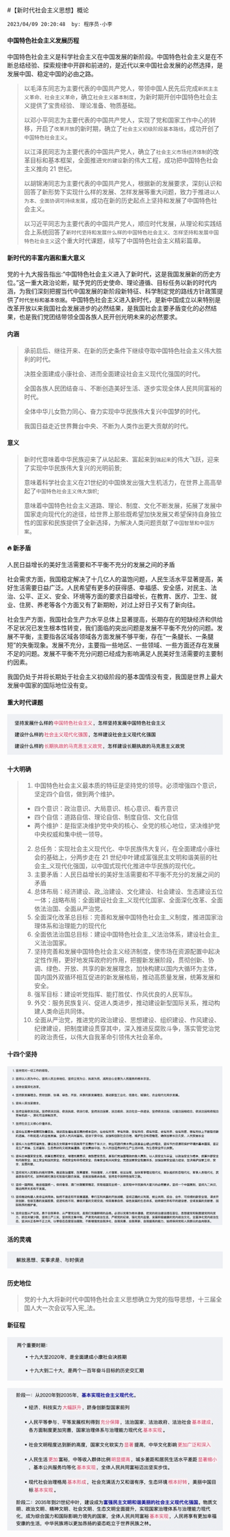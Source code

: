 #【新时代社会主义思想】概论

`2023/04/09 20:20:48  by: 程序员·小李`

#### 中国特色社会主义发展历程

中国特色社会主义是科学社会主义在中国发展的新阶段。中国特色社会主义是在不断总结经验、探索规律中开辟和前进的，是近代以来中国社会发展的必然选择，是发展中国、稳定中国的必由之路。

> 以毛泽东同志为主要代表的中国共产党人，带领中国人民先后完成`新民主主义革命、社会主义革命`，确立`社会主义基本制度`，为新时期开创中国特色社会主义提供了宝贵经验、 理论准备、物质基础。
> 
> 以邓小平同志为主要代表的中国共产党人，实现了党和国家工作中心的转移，开启了`改革开放`的新时期，确立了`社会主义初级阶段基本路线`，成功开创了`中国特色社会主义`。
> 
> 以江泽民同志为主要代表的中国共产党人，确立了`社会主义市场经济体制`的改革目标和基本框架，全面推进`党的建设`新的伟大工程，成功把中国特色社会主义推向 21 世纪。
> 
> 以胡锦涛同志为主要代表的中国共产党人，根据新的发展要求，深刻认识和回答了新形势下实现什么样的发展、怎样发展等重大问题，致力于推进`以人为本、全面协调可持续发展`，成功在新的历史起点上坚持和发展了中国特色社会主义。
> 
> 以习近平同志为主要代表的中国共产党人，顺应时代发展，从理论和实践结合上系统回答了`新时代坚持和发展什么样的中国特色社会主义、怎样坚持和发展中国特色社会主义`这个重大时代课题，续写了中国特色社会主义精彩篇章。
 

#### 新时代的丰富内涵和重大意义

党的十九大报告指出:“中国特色社会主义进入了新时代，这是我国发展新的历史方位。”这一重大政治论断，赋予党的历史使命、理论遵循、目标任务以新的时代内涵，为我们深刻把握当代中国发展的新阶段新特征、科学制定党的路线方针政策提供了`时代坐标和基本依据`。中国特色社会主义进入新时代，是新中国成立以来特别是改革开放以来我国社会发展进步的必然结果，是我国社会主要矛盾变化的必然结果，也是我们党团结带领全国各族人民开创光明未来的必然要求。

#### 内涵

> 承前启后、继往开来、在新的历史条件下继续夺取中国特色社会主义伟大胜利的时代。
> 
> 决胜全面建成小康社会、进而全面建设社会主义现代化强国的时代。
> 
> 全国各族人民团结奋斗、不断创造美好生活、逐步实现全体人民共同富裕的时代。
> 
> 全体中华儿女勠力同心、奋力实现中华民族伟大复兴中国梦的时代。
> 
> 我国日益走近世界舞台中央、不断为人类作出更大贡献的时代。


#### 意义

> 新时代意味着中华民族迎来了从站起来、富起来到`强起来`的伟大飞跃，迎来了实现中华民族伟大复兴的光明前景;
> 
> 意味着科学社会主义在21世纪的中国焕发出强大生机活力，在世界上高高举起了`中国特色社会主义伟大旗帜`;
> 
> 意味着中国特色社会主义道路、理论、制度、文化不断发展，拓展了发展中国家走向现代化的途径，给世界上那些既希望加快发展又希望保持自身独立性的国家和民族提供了全新选择，为解决人类问题贡献了`中国智慧和中国方案`。


#### 🔥 新矛盾

人民日益增长的美好生活需要和不平衡不充分的发展之间的矛盾

社会需求方面，我国稳定解决了十几亿人的温饱问题，人民生活水平显著提高，美好生活需要日益广泛。人民希望有更多的获得感、幸福感、安全感，对民主、法治、公平、正义、安全、环境等方面的要求日益增长，在教育、医疗、卫生、就业、住房、养老等各个方面又有了新期盼，对过上好日子又有了新向往。

社会生产方面，我国社会生产力水平总体上显著提高，长期存在的短缺经济和供给不足状况已发生根本性转变，我们面临的突出问题是发展不平衡不充分的问题。发展不平衡，主要指各区域各领域各方面发展不够平衡，存在“一条腿长、一条腿短”的失衡现象。发展不充分，主要指一些地区、一些领域、一些方面还存在发展不足的问题。发展不平衡不充分问题已经成为影响满足人民美好生活需要的主要制约因素。

我国仍处于并将长期处于社会主义初级阶段的基本国情没有变，我国是世界上最大发展中国家的国际地位没有变。


#### 重大时代课题

![image](【新时代社会主义思想】概论/1ec2ac6f-c51f-470d-9961-7464994c304c.png)


#### 十大明确

> 1. 中国特色社会主义最本质的特征是坚持党的领导。必须增强四个意识，坚定四个自信，做到两个维护。 
>  * 四个意识：政治意识、大局意识、核心意识、看齐意识 
>  * 四个自信：道路自信、理论自信、制度自信、文化自信 
>  * 两个维护：是指坚决维护党中央的核心、全党的核心地位，坚决维护党中央权威和集中统一领导。 
> 2. 总任务：实现社会主义现代化、中华民族伟大复兴，在全面建成小康社会的基础上，分两步走在 21 世纪中叶建成富强民主文明和谐美丽的社会主_义现代化强国，以中国式现代化推进中华民族的现代化。 
> 3. 主要矛盾：人民日益增长的美好生活需要和不平衡不充分的发展之间的矛盾 
> 4. 总体布局：经济建设、政_治建设、文化建设、社会建设、生态建设五位一体；战略布局：全面建设社会主_义现代化国家、全面深化改革、全面依法治国、全面从严治党。 
> 5. 全面深化改革总目标：完善和发展中国特色社会主_义制度，推进国家治理体系和治理能力的现代化 
> 6. 全面依法治国总目标：建设中国特色社会主_义法治体系，建设社会主_义法治国家。 
> 7. 坚持完善和发展中国特色社会主义经济制度，使市场在资源配置中起决定性作用，更好地发挥政府的作用，把握新发展阶段，贯彻创新、协调、绿色、开放、共享的新发展理念，加快构建以国内大循环为主体，国内国外双循环相互促进的新发展格局，推动高质量发展，统筹发展和安全。 
> 8. 强军目标：建设听党指挥、能打胜仗、作风优良的人民军队。 
> 9. 外交：服务民族复兴、促进人类进步，推动建设新型国际关系，推动构建人类命运共同体。 
> 10. 全面从严治党，推进党的政治建设、思想建设、组织建设、作风建设、纪律建设，把制度建设贯穿其中，深入推进反腐败斗争，落实管党治党的政治责任，以伟大自我革命引领伟大社会革命。


#### 十四个坚持

![image](【新时代社会主义思想】概论/3c81b0d0-0d59-412f-bb8d-f03019e53dcc.png)


#### 活的灵魂

![image](【新时代社会主义思想】概论/972ea845-318d-4079-a172-47ff115a68f4.png)


#### 历史地位

> 党的十九大将新时代中国特色社会主义思想确立为党的指导思想，十三届全国人大一次会议写入宪_法。


#### 新征程

![image](【新时代社会主义思想】概论/29b75a1c-9009-44da-a312-142997344fb1.png)

![image](【新时代社会主义思想】概论/c257fe05-4e96-45fb-846d-f5915dd68d28.png)